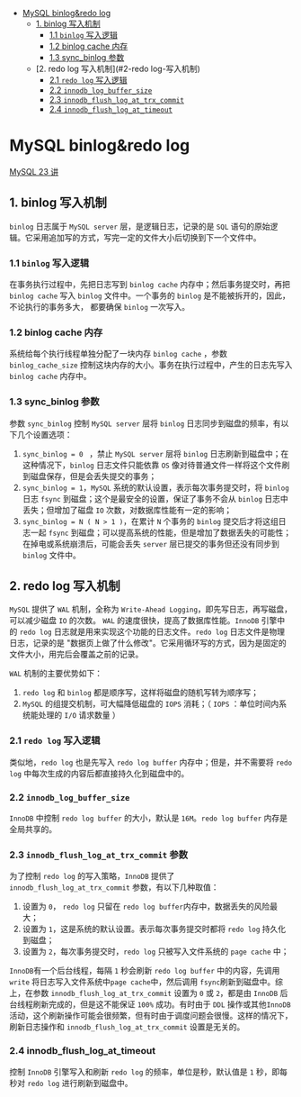 - [MySQL binlog&redo log](#mysql-binlogredo-log)
  - [1. binlog 写入机制](#1-binlog-写入机制)
    - [1.1 `binlog` 写入逻辑](#11-binlog-写入逻辑)
    - [1.2 binlog cache 内存](#12-binlog-cache-内存)
    - [1.3 sync_binlog 参数](#13-sync_binlog-参数)
  - [2. redo log 写入机制](#2-redo log-写入机制)
    - [2.1 `redo log` 写入逻辑](#21-redo-log-写入逻辑)
    - [2.2  `innodb_log_buffer_size`](#22--innodb_log_buffer_size)
    - [2.3 `innodb_flush_log_at_trx_commit`](#23-innodb_flush_log_at_trx_commit)
    - [2.4 `innodb_flush_log_at_timeout`](#24-innodb_flush_log_at_timeout)

# MySQL binlog&redo log

[MySQL 23 讲](https://time.geekbang.org/column/article/76161)

## 1. binlog 写入机制

`binlog` 日志属于 `MySQL server` 层，是逻辑日志，记录的是 `SQL` 语句的原始逻辑。它采用追加写的方式，写完一定的文件大小后切换到下一个文件中。

### 1.1 `binlog` 写入逻辑

在事务执行过程中，先把日志写到 `binlog cache` 内存中；然后事务提交时，再把 `binlog cache` 写入 `binlog` 文件中。一个事务的 `binlog` 是不能被拆开的，因此，不论执行的事务多大， 都要确保 `binlog` 一次写入。

### 1.2 binlog cache 内存

系统给每个执行线程单独分配了一块内存 `binlog cache` ，参数 `binlog_cache_size` 控制这块内存的大小。事务在执行过程中，产生的日志先写入 `binlog cache` 内存中。

### 1.3 sync_binlog 参数

参数 `sync_binlog` 控制 `MySQL server` 层将 `binlog` 日志同步到磁盘的频率，有以下几个设置选项：

1. `sync_binlog = 0 ` ，禁止 `MySQL server` 层将 `binlog` 日志刷新到磁盘中；在这种情况下，`binlog` 日志文件只能依靠 `OS` 像对待普通文件一样将这个文件刷到磁盘保存，但是会丢失提交的事务；
2. `sync_binlog = 1`，`MySQL` 系统的默认设置，表示每次事务提交时，将 `binlog` 日志 `fsync` 到磁盘；这个是最安全的设置，保证了事务不会从 `binlog` 日志中丢失；但增加了磁盘 `IO` 次数，对数据库性能有一定的影响；
3. `sync_binlog = N ( N > 1 )`，在累计 `N` 个事务的 `binlog` 提交后才将这组日志一起 `fsync` 到磁盘；可以提高系统的性能，但是增加了数据丢失的可能性；在掉电或系统崩溃后，可能会丢失 `server` 层已提交的事务但还没有同步到 `binlog` 文件中。

## 2. redo log 写入机制

`MySQL` 提供了 `WAL` 机制，全称为 `Write-Ahead Logging`，即先写日志，再写磁盘，可以减少磁盘 `IO` 的次数。 `WAL` 的速度很快，提高了数据库性能。`InnoDB` 引擎中的 `redo log` 日志就是用来实现这个功能的日志文件。`redo log` 日志文件是物理日志，记录的是 "数据页上做了什么修改"。它采用循环写的方式，因为是固定的文件大小，用完后会覆盖之前的记录。

`WAL` 机制的主要优势如下：

1. `redo log` 和 `binlog` 都是顺序写，这样将磁盘的随机写转为顺序写；
2. `MySQL` 的组提交机制，可大幅降低磁盘的 `IOPS` 消耗；（ `IOPS` ：单位时间内系统能处理的 `I/O` 请求数量 ）

### 2.1 `redo log` 写入逻辑

类似地，`redo log` 也是先写入 `redo log buffer` 内存中；但是，并不需要将 `redo log` 中每次生成的内容后都直接持久化到磁盘中的。

### 2.2  `innodb_log_buffer_size`

`InnoDB` 中控制 `redo log buffer` 的大小，默认是 `16M`。`redo log buffer` 内存是全局共享的。

### 2.3 `innodb_flush_log_at_trx_commit` 参数

为了控制 `redo log` 的写入策略，`InnoDB` 提供了 `innodb_flush_log_at_trx_commit` 参数，有以下几种取值：

1. 设置为 `0`， `redo log` 只留在 `redo log buffer`内存中，数据丢失的风险最大；
2. 设置为 `1`，这是系统的默认设置。表示每次事务提交时都将 `redo log` 持久化到磁盘；
3. 设置为 `2`，每次事务提交时，`redo log` 只被写入文件系统的 `page cache` 中；

`InnoDB`有一个后台线程，每隔 `1` 秒会刷新 `redo log buffer` 中的内容，先调用 `write` 将日志写入文件系统中`page cache`中，然后调用 `fsync`刷新到磁盘中。综上，在参数 `innodb_flush_log_at_trx_commit` 设置为 `0` 或 `2`，都是由 `InnoDB` 后台线程刷新完成的，但是这不能保证 `100%` 成功。有时由于 `DDL` 操作或其他`InnoDB` 活动，这个刷新操作可能会很频繁，但有时由于调度问题会很慢。这样的情况下，刷新日志操作和 `innodb_flush_log_at_trx_commit` 设置是无关的。

### 2.4 innodb_flush_log_at_timeout

控制 `InnoDB` 引擎写入和刷新 `redo log` 的频率，单位是秒，默认值是 `1` 秒，即每秒对 `redo log` 进行刷新到磁盘中。


